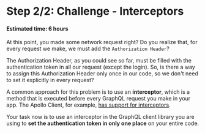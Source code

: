 # Step 2/2: Challenge - Interceptors
#### Estimated time: 6 hours

At this point, you made some network request right? Do you realize that, for every request we make, we must add the `Authorization Header`?

The Authorization Header, as you could see so far, must be filled with the authentication token in all our request (except the login). So, is there a way to assign this Authorization Header only once in our code, so we don't need to set it explicitly in every request?

A common approach for this problem is to use an **interceptor**, which is a method that is executed before every GraphQL request you make in your app. The Apollo Client, for example, [has support for interceptors](https://www.apollographql.com/docs/react/recipes/authentication.html#Header).

Your task now is to use an interceptor in the GraphQL client library you are using to **set the authentication token in only one place** on your entire code.